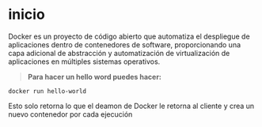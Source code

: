 # inicio

Docker es un proyecto de código abierto que automatiza el despliegue de aplicaciones dentro de contenedores de software, proporcionando una capa adicional de abstracción y automatización de virtualización de aplicaciones en múltiples sistemas operativos.

>**Para hacer un hello word puedes hacer:**

```docker
docker run hello-world
```

Esto solo retorna lo que el deamon de Docker le retorna al cliente y crea un nuevo contenedor por cada ejecución

